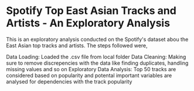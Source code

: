 # Spotify Top East Asian Tracks and Artists - An Exploratory Analysis
This is an exploratory analysis conducted on the Spotify's dataset abou the East Asian top tracks and artists. The steps followed were,

Data Loading: Loaded the .csv file from local folder
Data Cleaning: Making sure to remove discrepencies with the data like finding duplicates, handling missing values and so on
Exploratory Data Analysis: Top 50 tracks are considered based on popularity and potental important variables are analysed for dependencies with the track popularity

